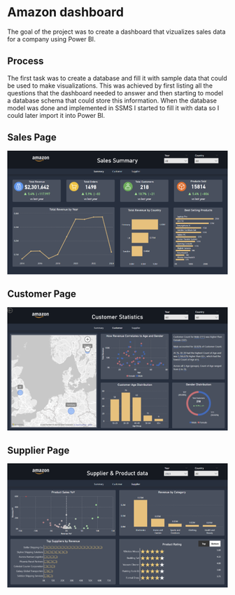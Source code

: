 # Amazon dashboard

The goal of the project was to create a dashboard that vizualizes sales data for a company using Power BI.

## Process
The first task was to create a database and fill it with sample data that could be used to make visualizations. This was achieved by first listing all the questions that the dashboard needed to answer and then starting to model a database schema that could store this information. When the database model was done and implemented in SSMS I started to fill it with data so I could later import it into Power BI.

## Sales Page
![sales page](assets/sales_page.png)

## Customer Page
![customer page](assets/customer_page.png)

## Supplier Page
![supplier page](assets/supplier_page.png)
